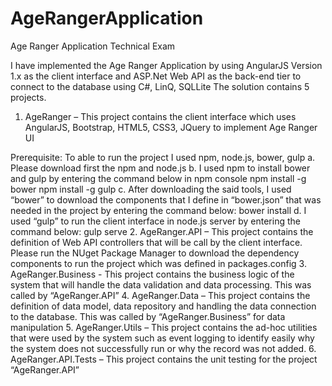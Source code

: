# AgeRangerApplication
Age Ranger Application Technical Exam

I have implemented the Age Ranger Application by using AngularJS Version 1.x as the client interface and ASP.Net Web API as the back-end tier to connect to the database using C#, LinQ, SQLLite
The solution contains 5 projects.
1.	AgeRanger – This project contains the client interface which uses AngularJS, Bootstrap, HTML5, CSS3, JQuery to implement Age Ranger UI

Prerequisite:
To able to run the project I used npm, node.js, bower, gulp
a.	Please download first the npm and node.js
b.	I used npm to install bower and gulp by entering the command below in npm console
npm install -g bower
npm install -g gulp
c.	After downloading the said tools, I used “bower” to download the components that I define in “bower.json” that was needed in the project by entering the command below:
bower install
d.	I used “gulp” to run the client interface in node.js server by entering the command below:
gulp serve
2.	AgeRanger.API – This project contains the definition of Web API controllers that will be call by the client interface.  Please run the NUget Package Manager to download the dependency components to run the project which was defined in packages.config
3.	AgeRanger.Business - This project contains the business logic of the system that will handle the data validation and data processing. This was called by “AgeRanger.API”
4.	AgeRanger.Data – This project contains the definition of data model, data repository and handling the data connection to the database. This was called by “AgeRanger.Business” for data manipulation
5.	AgeRanger.Utils – This project contains the ad-hoc utilities that were used by the system such as event logging to identify easily why the system does not successfully run or why the record was not added. 
6.	AgeRanger.API.Tests – This project contains the unit testing for the project “AgeRanger.API”
